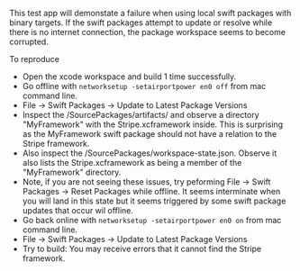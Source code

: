This test app will demonstate a failure when using local swift packages with binary targets. If the swift packages attempt to update or resolve while there is no internet connection, the package workspace seems to become corrupted.

To reproduce

- Open the xcode workspace and build 1 time successfully.
- Go offline with `networksetup -setairportpower en0 off` from mac command line.
- File -> Swift Packages -> Update to Latest Package Versions
- Inspect the <derived data>/SourcePackages/artifacts/ and observe a directory "MyFramework" with the Stripe.xcframework inside. This is surprising as the MyFramework swift package should not have a relation to the Stripe framework. 
- Also inspect the <derived data>/SourcePackages/workspace-state.json. Observe it also lists the Stripe.xcframework as being a member of the "MyFramework" directory.
- Note, if you are not seeing these issues, try peforming File -> Swift Packages -> Reset Packages while offline. It seems interminate when you will land in this state but it seems triggered by some swift package updates that occur wil offline.
- Go back online with `networksetup -setairportpower en0 on` from mac command line.
- File -> Swift Packages -> Update to Latest Package Versions
- Try to build: You may receive errors that it cannot find the Stripe framework.
